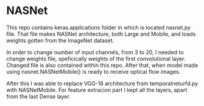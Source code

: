 # NASNet

This repo contains keras.applications folder in which is located nasnet.py file. That file makes NASNet architecture, both Large and Mobile, and loads weights gotten from the ImageNet dataset. 

In order to change number of input channels, from 3 to 20, I needed to change weights file, speficically weights of the first convolutional layer. Changed file is also contained within this repo. After that, when model made using nasnet.NASNetMobile() is ready to receive optical flow images.

After this I was able to replace VGG-16 architecture from temporalneturfd.py with NASNetMobile. For feature extracion part I kept all the layers, apart from the last Dense layer.